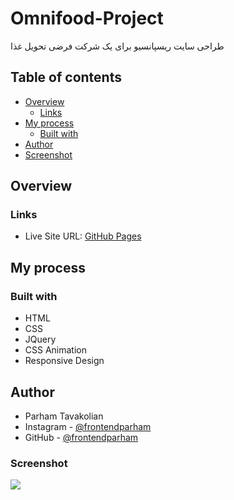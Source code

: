 # Omnifood-Project
طراحی سایت ریسپانسیو برای یک شرکت فرضی تحویل غذا

## Table of contents

- [Overview](#overview)
  - [Links](#links)
- [My process](#my-process)
  - [Built with](#built-with)
- [Author](#author)
- [Screenshot](#screenshot)

## Overview

### Links

- Live Site URL: [GitHub Pages](https://frontendparham.github.io/Omnifood-Project/)

## My process

### Built with

- HTML
- CSS
- JQuery
- CSS Animation
- Responsive Design

## Author

- Parham Tavakolian
- Instagram - [@frontendparham](https://www.instagram.com/frontendparham)
- GitHub - [@frontendparham](https://www.github.com/frontendparham)

### Screenshot

![](./omnifood.png)
